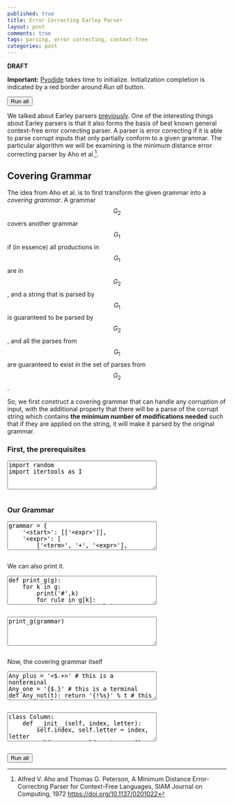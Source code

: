 ```yaml
---
published: true
title: Error Correcting Earley Parser
layout: post
comments: true
tags: parsing, error correcting, context-free
categories: post
---
```

**DRAFT**
<script type="text/javascript">window.languagePluginUrl='https://cdn.jsdelivr.net/pyodide/v0.16.1/full/';</script>
<script src="https://cdn.jsdelivr.net/pyodide/v0.16.1/full/pyodide.js"></script>
<link rel="stylesheet" type="text/css" media="all" href="/resources/skulpt/css/codemirror.css">
<link rel="stylesheet" type="text/css" media="all" href="/resources/skulpt/css/solarized.css">
<link rel="stylesheet" type="text/css" media="all" href="/resources/skulpt/css/env/editor.css">

<script src="/resources/skulpt/js/codemirrorepl.js" type="text/javascript"></script>
<script src="/resources/skulpt/js/python.js" type="text/javascript"></script>
<script src="/resources/pyodide/js/env/editor.js" type="text/javascript"></script>

**Important:** [Pyodide](https://pyodide.readthedocs.io/en/latest/) takes time to initialize.
Initialization completion is indicated by a red border around *Run all* button.
<form name='python_run_form'>
<button type="button" name="python_run_all">Run all</button>
</form>

We talked about Earley parsers [previously](/post/2021/02/06/earley-parsing/).
One of the interesting things about Earley parsers is that it also forms the
basis of best known general context-free error correcting parser. A parser is
error correcting if it is able to parse corrupt inputs that only partially
conform to a given grammar. The particular algorithm we will be examining is the
minimum distance error correcting parser by Aho et al.[^aho1972minimum].

## Covering Grammar

The idea from Aho et al. is to first transform the given grammar into a
*covering grammar*. A grammar $$G_2$$ covers another grammar $$G_1$$ if
(in essence) all productions in $$G_1$$ are in $$G_2$$, and a string that
is parsed by $$G_1$$ is guaranteed to be parsed by $$G_2$$, and all the
parses from $$G_1$$ are guaranteed to exist in the set of parses from $$G_2$$.

So, we first construct a covering grammar that can handle any corruption of
input, with the additional property that there will be a parse of the corrupt
string which contains **the minimum number of modifications needed** such that
if they are applied on the string, it will make it parsed by the original
grammar.

### First, the prerequisites

<!--
############
import random
import itertools as I
############
-->


<form name='python_run_form'>
<textarea cols="40" rows="4" name='python_edit'>
import random
import itertools as I
</textarea><br />
<pre class='Output' name='python_output'></pre>
<div name='python_canvas'></div>
</form>


### Our Grammar

<!--
############
grammar = {
    '<start>': [['<expr>']],
    '<expr>': [
        ['<term>', '+', '<expr>'],
        ['<term>', '-', '<expr>'],
        ['<term>']],
    '<term>': [
        ['<fact>', '*', '<term>'],
        ['<fact>', '/', '<term>'],
        ['<fact>']],
    '<fact>': [
        ['<digits>'],
        ['(','<expr>',')']],
    '<digits>': [
        ['<digit>','<digits>'],
        ['<digit>']],
    '<digit>': [["%s" % str(i)] for i in range(10)],
}
START = '<start>'
############
-->


<form name='python_run_form'>
<textarea cols="40" rows="4" name='python_edit'>
grammar = {
    &#x27;&lt;start&gt;&#x27;: [[&#x27;&lt;expr&gt;&#x27;]],
    &#x27;&lt;expr&gt;&#x27;: [
        [&#x27;&lt;term&gt;&#x27;, &#x27;+&#x27;, &#x27;&lt;expr&gt;&#x27;],
        [&#x27;&lt;term&gt;&#x27;, &#x27;-&#x27;, &#x27;&lt;expr&gt;&#x27;],
        [&#x27;&lt;term&gt;&#x27;]],
    &#x27;&lt;term&gt;&#x27;: [
        [&#x27;&lt;fact&gt;&#x27;, &#x27;*&#x27;, &#x27;&lt;term&gt;&#x27;],
        [&#x27;&lt;fact&gt;&#x27;, &#x27;/&#x27;, &#x27;&lt;term&gt;&#x27;],
        [&#x27;&lt;fact&gt;&#x27;]],
    &#x27;&lt;fact&gt;&#x27;: [
        [&#x27;&lt;digits&gt;&#x27;],
        [&#x27;(&#x27;,&#x27;&lt;expr&gt;&#x27;,&#x27;)&#x27;]],
    &#x27;&lt;digits&gt;&#x27;: [
        [&#x27;&lt;digit&gt;&#x27;,&#x27;&lt;digits&gt;&#x27;],
        [&#x27;&lt;digit&gt;&#x27;]],
    &#x27;&lt;digit&gt;&#x27;: [[&quot;%s&quot; % str(i)] for i in range(10)],
}
START = &#x27;&lt;start&gt;&#x27;
</textarea><br />
<pre class='Output' name='python_output'></pre>
<div name='python_canvas'></div>
</form>

We can also print it.

<!--
############
def print_g(g):
    for k in g:
        print('#',k)
        for rule in g[k]:
            print('#  ', rule)
############
-->


<form name='python_run_form'>
<textarea cols="40" rows="4" name='python_edit'>
def print_g(g):
    for k in g:
        print(&#x27;#&#x27;,k)
        for rule in g[k]:
            print(&#x27;#  &#x27;, rule)
</textarea><br />
<pre class='Output' name='python_output'></pre>
<div name='python_canvas'></div>
</form>


<!--
############
print_g(grammar)
############
-->
<form name='python_run_form'>
<textarea cols="40" rows="4" name='python_edit'>
print_g(grammar)
</textarea><br />
<pre class='Output' name='python_output'></pre>
<div name='python_canvas'></div>
</form>



Now, the covering grammar itself


<!--
############
Any_plus = '<$.+>' # this is a nonterminal
Any_one = '{$.}' # this is a terminal
def Any_not(t): return '{!%s}' % t # this is a terminal.
def is_not(t):
    if len(t) > 1:
        if  t[1] == '!':
            return t[2]
    return None

def is_not_match(letter, col_letter):
    l = is_not(letter)
    if l is not None:
        return l != col_letter
    else:
        return False

def letter_match(letter, col_letter):
    if letter == col_letter: return True
        # letter can be any: <$.+> or not: <!x>
    if letter == Any_one: return True
    if is_not_match(letter, col_letter): return True
    return False


def new_start(old_start):
    old_start_ = old_start[1:-1]
    return '<$%s>' % old_start_

def add_any(g):
    g[Any_plus] = [
            add_weight([Any_plus, Any_one], 1),
            add_weight([Any_one], 1)]
    return g

def add_start(g, old_start):
    alts = [alt for alt,w in g[old_start]]
    for alt in alts:
        g[old_start].append(add_weight(list(alt) + ['<$ .+>'], 0))
    return g

def add_weight(rule, weight):
    assert isinstance(rule, list)
    return [tuple(rule), weight]

def add_weights_to_grammar(g):
    return {k:[add_weight(rule, 0) for rule in g[k]] for k in g}

def fix_terminal(g, t):
    nt_t = to_term(t)
    if nt_t not in g:
        g[nt_t] = [ # Any_plus already has at least 1 weight.
                add_weight([t], 0),
                add_weight([Any_plus, t], 0),
                add_weight([], 1),
                add_weight([Any_not(t)], 1)
        ]

def to_term(t): return '<$ %s>' % t

def change_t(t):
    if is_nt(t):
        return t
    else:
        return to_term(t)

def fix_weighted_terminals(g):
    keys = [k for k in g]
    for k in keys:
        for alt,w in g[k]:
            for t in alt:
                if t not in g:
                    fix_terminal(g, t)

    g_ = {}
    for k in g:
        if k[1] == '$':
            g_[k] = g[k]
        else:
            g_[k] = [(tuple([change_t(a) for a in alt]),w) for (alt,w) in g[k]]
    return g_
############
-->


<form name='python_run_form'>
<textarea cols="40" rows="4" name='python_edit'>
Any_plus = &#x27;&lt;$.+&gt;&#x27; # this is a nonterminal
Any_one = &#x27;{$.}&#x27; # this is a terminal
def Any_not(t): return &#x27;{!%s}&#x27; % t # this is a terminal.
def is_not(t):
    if len(t) &gt; 1:
        if  t[1] == &#x27;!&#x27;:
            return t[2]
    return None

def is_not_match(letter, col_letter):
    l = is_not(letter)
    if l is not None:
        return l != col_letter
    else:
        return False

def letter_match(letter, col_letter):
    if letter == col_letter: return True
        # letter can be any: &lt;$.+&gt; or not: &lt;!x&gt;
    if letter == Any_one: return True
    if is_not_match(letter, col_letter): return True
    return False


def new_start(old_start):
    old_start_ = old_start[1:-1]
    return &#x27;&lt;$%s&gt;&#x27; % old_start_

def add_any(g):
    g[Any_plus] = [
            add_weight([Any_plus, Any_one], 1),
            add_weight([Any_one], 1)]
    return g

def add_start(g, old_start):
    alts = [alt for alt,w in g[old_start]]
    for alt in alts:
        g[old_start].append(add_weight(list(alt) + [&#x27;&lt;$ .+&gt;&#x27;], 0))
    return g

def add_weight(rule, weight):
    assert isinstance(rule, list)
    return [tuple(rule), weight]

def add_weights_to_grammar(g):
    return {k:[add_weight(rule, 0) for rule in g[k]] for k in g}

def fix_terminal(g, t):
    nt_t = to_term(t)
    if nt_t not in g:
        g[nt_t] = [ # Any_plus already has at least 1 weight.
                add_weight([t], 0),
                add_weight([Any_plus, t], 0),
                add_weight([], 1),
                add_weight([Any_not(t)], 1)
        ]

def to_term(t): return &#x27;&lt;$ %s&gt;&#x27; % t

def change_t(t):
    if is_nt(t):
        return t
    else:
        return to_term(t)

def fix_weighted_terminals(g):
    keys = [k for k in g]
    for k in keys:
        for alt,w in g[k]:
            for t in alt:
                if t not in g:
                    fix_terminal(g, t)

    g_ = {}
    for k in g:
        if k[1] == &#x27;$&#x27;:
            g_[k] = g[k]
        else:
            g_[k] = [(tuple([change_t(a) for a in alt]),w) for (alt,w) in g[k]]
    return g_
</textarea><br />
<pre class='Output' name='python_output'></pre>
<div name='python_canvas'></div>
</form>









<!--
############
class Column:
    def __init__(self, index, letter):
        self.index, self.letter = index, letter
        self.states, self._unique = [], {}

    def __str__(self):
        return "%s chart[%d]\n%s" % (self.letter, self.index, "\n".join(
            str(state) for state in self.states if state.finished()))

    def add(self, state):
        if state in self._unique:
            if self._unique[state].weight > state.weight:
                # delete from self.states in fill_chart
                state.e_col = self
                self.states.append(state)
                self._unique[state] = state
            return self._unique[state]
        self._unique[state] = state
        self.states.append(state)
        state.e_col = self
        return self._unique[state]

    def remove_extra_states(self):
        my_states = []
        for state in self._unique:
            cur_states = [s for s in self.states if s == state]
            if len(cur_states) > 1:
                cur_states = sorted(cur_states, key=lambda s: s.weight)
            my_states.append(cur_states[0])
        self.states = my_states
        return


class State:
    def __init__(self, name, expr, dot, s_col, e_col=None):
        self.name, self.expr_, self.dot = name, expr, dot
        self.s_col, self.e_col = s_col, e_col
        self.expr, self.weight = expr

    def finished(self):
        return self.dot >= len(self.expr)

    def at_dot(self):
        return self.expr[self.dot] if self.dot < len(self.expr) else None

    def __str__(self):
        def idx(var):
            return var.index if var else -1

        return self.name + ':= ' + ' '.join([
            str(p)
            for p in [*self.expr[:self.dot], '|', *self.expr[self.dot:]]
            ]) + "(%d,%d):%d" % (idx(self.s_col), idx(self.e_col), self.weight)

    def copy(self):
        return State(self.name, (self.expr, self.weight), self.dot, self.s_col, self.e_col)

    def _t(self):
        return (self.name, self.expr, self.dot, self.s_col.index)

    def __hash__(self):
        return hash(self._t())

    def __eq__(self, other):
        return self._t() == other._t()

    def advance(self):
        return State(self.name, (self.expr, self.weight), self.dot + 1, self.s_col)

class Parser:
    def parse_on(self, text, start_symbol):
        raise NotImplemented()

class EarleyParser(Parser):
    def __init__(self, grammar, log=False, **kwargs):
        g_e = add_weights_to_grammar(grammar)
        # need to update terminals
        g_e = fix_weighted_terminals(g_e)
        self.epsilon = nullable(grammar)
        self._grammar = g_e
        self.log = log

        self._grammar = add_any(self._grammar)

def is_nt(k):
    if len(k) == 1: return False
    return (k[0], k[-1]) == ('<', '>')

def rem_terminals(g):
    g_cur = {}
    for k in g:
        alts = []
        for alt in g[k]:
            ts = [t for t in alt if not is_nt(t)]
            if not ts:
                alts.append(alt)
        if alts:
            g_cur[k] = alts
    return g_cur

def nullable(g):
    nullable_keys = {k for k in g if [] in g[k]}

    unprocessed  = list(nullable_keys)

    g_cur = rem_terminals(g)
    while unprocessed:
        nxt, *unprocessed = unprocessed
        g_nxt = {}
        for k in g_cur:
            g_alts = []
            for alt in g_cur[k]:
                alt_ = [t for t in alt if t != nxt]
                if not alt_:
                    nullable_keys.add(k)
                    unprocessed.append(k)
                    break
                else:
                    g_alts.append(alt_)
            if g_alts:
                g_nxt[k] = g_alts
        g_cur = g_nxt

    return nullable_keys


class EarleyParser(EarleyParser):
    def chart_parse(self, tokens, start, alt):
        chart = [Column(i, tok) for i, tok in enumerate([None, *tokens])]
        chart[0].add(State(start, alt, 0, chart[0]))
        return self.fill_chart(chart)


class EarleyParser(EarleyParser):
    def predict(self, col, sym, state):
        for alt in self._grammar[sym]:
            col.add(State(sym, alt, 0, col))
        if sym in self.epsilon:
            col.add(state.advance())

class EarleyParser(EarleyParser):
    def scan(self, col, state, letter):
        if letter_match(letter, col.letter):
            s = state.advance()
            s.expr = col.letter
            col.add(s)

class EarleyParser(EarleyParser):
    def complete(self, col, state):
        parent_states = [st for st in state.s_col.states
                 if st.at_dot() == state.name]
        for st in parent_states:
            s = st.advance()
            s.weight += state.weight
            col.add(s)

class EarleyParser(EarleyParser):
    def fill_chart(self, chart):
        for i, col in enumerate(chart):
            for state in col.states:
                if state.finished():
                    self.complete(col, state)
                else:
                    sym = state.at_dot()
                    if sym in self._grammar:
                        self.predict(col, sym, state)
                    else:
                        if i + 1 >= len(chart):
                            continue
                        self.scan(chart[i + 1], state, sym)
            col.remove_extra_states()
            if self.log: print(col, '\n')
        return chart

class EarleyParser(EarleyParser):
    def parse_prefix(self, text, start_symbol, alt):
        self.table = self.chart_parse(text, start_symbol, alt)
        for col in reversed(self.table):
            states = [st for st in col.states
                if st.name == start_symbol and st.expr == alt[0] and st.s_col.index == 0
            ]
            if states:
                return col.index, states
        return -1, []

class EarleyParser(EarleyParser):
    def parse_paths(self, named_expr, chart, frm, til):
        def paths(state, start, k, e):
            if not e:
                return [[(state, k)]] if start == frm else []
            else:
                return [[(state, k)] + r
                        for r in self.parse_paths(e, chart, frm, start)]

        *expr, var = named_expr
        starts = None
        if var not in self._grammar:
            starts = ([(var, til - len(var),
                        't')] if til > 0 and chart[til].letter == var else [])
        else:
            starts = [(s, s.s_col.index, 'n') for s in chart[til].states
                      if s.finished() and s.name == var]

        return [p for s, start, k in starts for p in paths(s, start, k, expr)]


class EarleyParser(EarleyParser):
    def forest(self, s, kind, chart):
        return self.parse_forest(chart, s) if kind == 'n' else (s, [])

    def parse_forest(self, chart, state):
        pathexprs = self.parse_paths(state.expr, chart, state.s_col.index,
                                     state.e_col.index) if state.expr else []
        return state.name, [[(v, k, chart) for v, k in reversed(pathexpr)]
                            for pathexpr in pathexprs]

class EarleyParser(EarleyParser):
    def parse_on(self, text, start_symbol):
        self._grammar = add_start(self._grammar, start_symbol)
        print_g(self._grammar)

        for alt in self._grammar[start_symbol]:
            cursor, states = self.parse_prefix(text, start_symbol, alt)
            start = next((s for s in states if s.finished()), None)

            if cursor < len(text) or not start:
                #raise SyntaxError("at " + repr(text[cursor:]))
                continue
            forest = self.parse_forest(self.table, start)
            print('weight = ', str(start))
            yield forest
            #for tree in self.extract_trees(forest):
            #    yield tree

class EarleyParser(EarleyParser):
    def extract_a_tree(self, forest_node):
        name, paths = forest_node
        if not paths:
            return (name, [])
        return (name, [self.extract_a_tree(self.forest(*p)) for p in paths[0]])


    def extract_trees(self, forest):
        yield self.extract_a_tree(forest)

class EarleyParser(EarleyParser):
    def extract_trees(self, forest_node):
        name, paths = forest_node
        if not paths:
            yield (name, [])
        results = []
        for path in paths:
            ptrees = [self.extract_trees(self.forest(*p)) for p in path]
            for p in I.product(*ptrees):
                yield (name, p)


class SimpleExtractor:
    def __init__(self, parser, text, start_symbol):
        parser._grammar = add_start(parser._grammar, start_symbol)
        self.parser = parser
        cursor, states = parser.parse_prefix(text, start_symbol, parser._grammar[start_symbol][0])
        start = next((s for s in states if s.finished()), None)
        if cursor < len(text) or not start:
            raise SyntaxError("at " + repr(cursor))
        self.my_forest = parser.parse_forest(parser.table, start)

    def extract_a_node(self, forest_node):
        name, paths = forest_node
        if not paths:
            return ((name, 0, 1), []), (name, [])
        cur_path, i, l = self.choose_path(paths)
        child_nodes = []
        pos_nodes = []
        for s, kind, chart in cur_path:
            f = self.parser.forest(s, kind, chart)
            postree, ntree = self.extract_a_node(f)
            child_nodes.append(ntree)
            pos_nodes.append(postree)

        return ((name, i, l), pos_nodes), (name, child_nodes)

    def choose_path(self, arr):
        l = len(arr)
        i = random.randrange(l)
        res = sorted([(self.cost_of_path(a),a) for a in arr], key=lambda a: a[0])
        return res[0][1], None, None

    def cost_of_path(self, p):
        states = [s for s,kind,chart in p if kind == 'n']
        return sum([s.weight for s in states])

    def extract_a_tree(self):
        pos_tree, parse_tree = self.extract_a_node(self.my_forest)
        return parse_tree

class O:
    def __init__(self, **keys): self.__dict__.update(keys)
    def __repr__(self): return str(self.__dict__)

Options = O(F='|', L='+', V='|', H='-', NL='\n')

def format_newlines(prefix, formatted_node):
    replacement = ''.join([Options.NL, '\n', prefix])
    return formatted_node.replace('\n', replacement)

def format_tree(node, format_node, get_children, prefix=''):
    children = list(get_children(node))
    next_prefix = ''.join([prefix, Options.V, '   '])
    for child in children[:-1]:
        fml = format_newlines(next_prefix, format_node(child))
        yield ''.join([prefix, Options.F, Options.H, Options.H, ' ', fml])
        tree = format_tree(child, format_node, get_children, next_prefix)
        for result in tree:
            yield result
    if children:
        last_prefix = ''.join([prefix, '    '])
        fml = format_newlines(last_prefix, format_node(children[-1]))
        yield ''.join([prefix, Options.L, Options.H, Options.H, ' ', fml])
        tree = format_tree(children[-1], format_node, get_children, last_prefix)
        for result in tree:
            yield result

def format_parsetree(node,
          format_node=lambda x: repr(x[0]),
          get_children=lambda x: x[1]):
    lines = I.chain([format_node(node)], format_tree(node, format_node, get_children), [''],)
    return '\n'.join(lines)


# Modifications:
# Each rule gets a weight
# The start gets changed to:
# <$start>  := [0] <start>
#            | [0] <start> <$.+>
# <$.+>     := [1] <$.+> <$.>
#            | [1] <$.>
# Each terminal gets converted to a nonterminal

#ep = EarleyParser(grammar, log=False)
#cursor, columns = ep.parse_prefix('0', START, add_weight(grammar[START][0], 0))
#print(cursor)
#for c in columns:
#    print(c)


myg = EarleyParser(grammar)
inp = 'xz+yz'
print(repr(inp))
x = SimpleExtractor(myg, inp, START)
t = x.extract_a_tree()
print(format_parsetree(t))
#forests = myg.parse_on(inp, START)
#for forest in forests:
#    print('parse:', inp)
#    for v in myg.extract_trees(forest):
#        print(format_parsetree(v))
#        print('||||||||||||||||||\n')
############
-->


<form name='python_run_form'>
<textarea cols="40" rows="4" name='python_edit'>
class Column:
    def __init__(self, index, letter):
        self.index, self.letter = index, letter
        self.states, self._unique = [], {}

    def __str__(self):
        return &quot;%s chart[%d]\n%s&quot; % (self.letter, self.index, &quot;\n&quot;.join(
            str(state) for state in self.states if state.finished()))

    def add(self, state):
        if state in self._unique:
            if self._unique[state].weight &gt; state.weight:
                # delete from self.states in fill_chart
                state.e_col = self
                self.states.append(state)
                self._unique[state] = state
            return self._unique[state]
        self._unique[state] = state
        self.states.append(state)
        state.e_col = self
        return self._unique[state]

    def remove_extra_states(self):
        my_states = []
        for state in self._unique:
            cur_states = [s for s in self.states if s == state]
            if len(cur_states) &gt; 1:
                cur_states = sorted(cur_states, key=lambda s: s.weight)
            my_states.append(cur_states[0])
        self.states = my_states
        return


class State:
    def __init__(self, name, expr, dot, s_col, e_col=None):
        self.name, self.expr_, self.dot = name, expr, dot
        self.s_col, self.e_col = s_col, e_col
        self.expr, self.weight = expr

    def finished(self):
        return self.dot &gt;= len(self.expr)

    def at_dot(self):
        return self.expr[self.dot] if self.dot &lt; len(self.expr) else None

    def __str__(self):
        def idx(var):
            return var.index if var else -1

        return self.name + &#x27;:= &#x27; + &#x27; &#x27;.join([
            str(p)
            for p in [*self.expr[:self.dot], &#x27;|&#x27;, *self.expr[self.dot:]]
            ]) + &quot;(%d,%d):%d&quot; % (idx(self.s_col), idx(self.e_col), self.weight)

    def copy(self):
        return State(self.name, (self.expr, self.weight), self.dot, self.s_col, self.e_col)

    def _t(self):
        return (self.name, self.expr, self.dot, self.s_col.index)

    def __hash__(self):
        return hash(self._t())

    def __eq__(self, other):
        return self._t() == other._t()

    def advance(self):
        return State(self.name, (self.expr, self.weight), self.dot + 1, self.s_col)

class Parser:
    def parse_on(self, text, start_symbol):
        raise NotImplemented()

class EarleyParser(Parser):
    def __init__(self, grammar, log=False, **kwargs):
        g_e = add_weights_to_grammar(grammar)
        # need to update terminals
        g_e = fix_weighted_terminals(g_e)
        self.epsilon = nullable(grammar)
        self._grammar = g_e
        self.log = log

        self._grammar = add_any(self._grammar)

def is_nt(k):
    if len(k) == 1: return False
    return (k[0], k[-1]) == (&#x27;&lt;&#x27;, &#x27;&gt;&#x27;)

def rem_terminals(g):
    g_cur = {}
    for k in g:
        alts = []
        for alt in g[k]:
            ts = [t for t in alt if not is_nt(t)]
            if not ts:
                alts.append(alt)
        if alts:
            g_cur[k] = alts
    return g_cur

def nullable(g):
    nullable_keys = {k for k in g if [] in g[k]}

    unprocessed  = list(nullable_keys)

    g_cur = rem_terminals(g)
    while unprocessed:
        nxt, *unprocessed = unprocessed
        g_nxt = {}
        for k in g_cur:
            g_alts = []
            for alt in g_cur[k]:
                alt_ = [t for t in alt if t != nxt]
                if not alt_:
                    nullable_keys.add(k)
                    unprocessed.append(k)
                    break
                else:
                    g_alts.append(alt_)
            if g_alts:
                g_nxt[k] = g_alts
        g_cur = g_nxt

    return nullable_keys


class EarleyParser(EarleyParser):
    def chart_parse(self, tokens, start, alt):
        chart = [Column(i, tok) for i, tok in enumerate([None, *tokens])]
        chart[0].add(State(start, alt, 0, chart[0]))
        return self.fill_chart(chart)


class EarleyParser(EarleyParser):
    def predict(self, col, sym, state):
        for alt in self._grammar[sym]:
            col.add(State(sym, alt, 0, col))
        if sym in self.epsilon:
            col.add(state.advance())

class EarleyParser(EarleyParser):
    def scan(self, col, state, letter):
        if letter_match(letter, col.letter):
            s = state.advance()
            s.expr = col.letter
            col.add(s)

class EarleyParser(EarleyParser):
    def complete(self, col, state):
        parent_states = [st for st in state.s_col.states
                 if st.at_dot() == state.name]
        for st in parent_states:
            s = st.advance()
            s.weight += state.weight
            col.add(s)

class EarleyParser(EarleyParser):
    def fill_chart(self, chart):
        for i, col in enumerate(chart):
            for state in col.states:
                if state.finished():
                    self.complete(col, state)
                else:
                    sym = state.at_dot()
                    if sym in self._grammar:
                        self.predict(col, sym, state)
                    else:
                        if i + 1 &gt;= len(chart):
                            continue
                        self.scan(chart[i + 1], state, sym)
            col.remove_extra_states()
            if self.log: print(col, &#x27;\n&#x27;)
        return chart

class EarleyParser(EarleyParser):
    def parse_prefix(self, text, start_symbol, alt):
        self.table = self.chart_parse(text, start_symbol, alt)
        for col in reversed(self.table):
            states = [st for st in col.states
                if st.name == start_symbol and st.expr == alt[0] and st.s_col.index == 0
            ]
            if states:
                return col.index, states
        return -1, []

class EarleyParser(EarleyParser):
    def parse_paths(self, named_expr, chart, frm, til):
        def paths(state, start, k, e):
            if not e:
                return [[(state, k)]] if start == frm else []
            else:
                return [[(state, k)] + r
                        for r in self.parse_paths(e, chart, frm, start)]

        *expr, var = named_expr
        starts = None
        if var not in self._grammar:
            starts = ([(var, til - len(var),
                        &#x27;t&#x27;)] if til &gt; 0 and chart[til].letter == var else [])
        else:
            starts = [(s, s.s_col.index, &#x27;n&#x27;) for s in chart[til].states
                      if s.finished() and s.name == var]

        return [p for s, start, k in starts for p in paths(s, start, k, expr)]


class EarleyParser(EarleyParser):
    def forest(self, s, kind, chart):
        return self.parse_forest(chart, s) if kind == &#x27;n&#x27; else (s, [])

    def parse_forest(self, chart, state):
        pathexprs = self.parse_paths(state.expr, chart, state.s_col.index,
                                     state.e_col.index) if state.expr else []
        return state.name, [[(v, k, chart) for v, k in reversed(pathexpr)]
                            for pathexpr in pathexprs]

class EarleyParser(EarleyParser):
    def parse_on(self, text, start_symbol):
        self._grammar = add_start(self._grammar, start_symbol)
        print_g(self._grammar)

        for alt in self._grammar[start_symbol]:
            cursor, states = self.parse_prefix(text, start_symbol, alt)
            start = next((s for s in states if s.finished()), None)

            if cursor &lt; len(text) or not start:
                #raise SyntaxError(&quot;at &quot; + repr(text[cursor:]))
                continue
            forest = self.parse_forest(self.table, start)
            print(&#x27;weight = &#x27;, str(start))
            yield forest
            #for tree in self.extract_trees(forest):
            #    yield tree

class EarleyParser(EarleyParser):
    def extract_a_tree(self, forest_node):
        name, paths = forest_node
        if not paths:
            return (name, [])
        return (name, [self.extract_a_tree(self.forest(*p)) for p in paths[0]])


    def extract_trees(self, forest):
        yield self.extract_a_tree(forest)

class EarleyParser(EarleyParser):
    def extract_trees(self, forest_node):
        name, paths = forest_node
        if not paths:
            yield (name, [])
        results = []
        for path in paths:
            ptrees = [self.extract_trees(self.forest(*p)) for p in path]
            for p in I.product(*ptrees):
                yield (name, p)


class SimpleExtractor:
    def __init__(self, parser, text, start_symbol):
        parser._grammar = add_start(parser._grammar, start_symbol)
        self.parser = parser
        cursor, states = parser.parse_prefix(text, start_symbol, parser._grammar[start_symbol][0])
        start = next((s for s in states if s.finished()), None)
        if cursor &lt; len(text) or not start:
            raise SyntaxError(&quot;at &quot; + repr(cursor))
        self.my_forest = parser.parse_forest(parser.table, start)

    def extract_a_node(self, forest_node):
        name, paths = forest_node
        if not paths:
            return ((name, 0, 1), []), (name, [])
        cur_path, i, l = self.choose_path(paths)
        child_nodes = []
        pos_nodes = []
        for s, kind, chart in cur_path:
            f = self.parser.forest(s, kind, chart)
            postree, ntree = self.extract_a_node(f)
            child_nodes.append(ntree)
            pos_nodes.append(postree)

        return ((name, i, l), pos_nodes), (name, child_nodes)

    def choose_path(self, arr):
        l = len(arr)
        i = random.randrange(l)
        res = sorted([(self.cost_of_path(a),a) for a in arr], key=lambda a: a[0])
        return res[0][1], None, None

    def cost_of_path(self, p):
        states = [s for s,kind,chart in p if kind == &#x27;n&#x27;]
        return sum([s.weight for s in states])

    def extract_a_tree(self):
        pos_tree, parse_tree = self.extract_a_node(self.my_forest)
        return parse_tree

class O:
    def __init__(self, **keys): self.__dict__.update(keys)
    def __repr__(self): return str(self.__dict__)

Options = O(F=&#x27;|&#x27;, L=&#x27;+&#x27;, V=&#x27;|&#x27;, H=&#x27;-&#x27;, NL=&#x27;\n&#x27;)

def format_newlines(prefix, formatted_node):
    replacement = &#x27;&#x27;.join([Options.NL, &#x27;\n&#x27;, prefix])
    return formatted_node.replace(&#x27;\n&#x27;, replacement)

def format_tree(node, format_node, get_children, prefix=&#x27;&#x27;):
    children = list(get_children(node))
    next_prefix = &#x27;&#x27;.join([prefix, Options.V, &#x27;   &#x27;])
    for child in children[:-1]:
        fml = format_newlines(next_prefix, format_node(child))
        yield &#x27;&#x27;.join([prefix, Options.F, Options.H, Options.H, &#x27; &#x27;, fml])
        tree = format_tree(child, format_node, get_children, next_prefix)
        for result in tree:
            yield result
    if children:
        last_prefix = &#x27;&#x27;.join([prefix, &#x27;    &#x27;])
        fml = format_newlines(last_prefix, format_node(children[-1]))
        yield &#x27;&#x27;.join([prefix, Options.L, Options.H, Options.H, &#x27; &#x27;, fml])
        tree = format_tree(children[-1], format_node, get_children, last_prefix)
        for result in tree:
            yield result

def format_parsetree(node,
          format_node=lambda x: repr(x[0]),
          get_children=lambda x: x[1]):
    lines = I.chain([format_node(node)], format_tree(node, format_node, get_children), [&#x27;&#x27;],)
    return &#x27;\n&#x27;.join(lines)


# Modifications:
# Each rule gets a weight
# The start gets changed to:
# &lt;$start&gt;  := [0] &lt;start&gt;
#            | [0] &lt;start&gt; &lt;$.+&gt;
# &lt;$.+&gt;     := [1] &lt;$.+&gt; &lt;$.&gt;
#            | [1] &lt;$.&gt;
# Each terminal gets converted to a nonterminal

#ep = EarleyParser(grammar, log=False)
#cursor, columns = ep.parse_prefix(&#x27;0&#x27;, START, add_weight(grammar[START][0], 0))
#print(cursor)
#for c in columns:
#    print(c)


myg = EarleyParser(grammar)
inp = &#x27;xz+yz&#x27;
print(repr(inp))
x = SimpleExtractor(myg, inp, START)
t = x.extract_a_tree()
print(format_parsetree(t))
#forests = myg.parse_on(inp, START)
#for forest in forests:
#    print(&#x27;parse:&#x27;, inp)
#    for v in myg.extract_trees(forest):
#        print(format_parsetree(v))
#        print(&#x27;||||||||||||||||||\n&#x27;)
</textarea><br />
<pre class='Output' name='python_output'></pre>
<div name='python_canvas'></div>
</form>


<!-- XXXXXXXXXX -->

<form name='python_run_form'>
<button type="button" name="python_run_all">Run all</button>
</form>

[^aho1972minimum]: Alfred V. Aho and Thomas G. Peterson, A Minimum Distance Error-Correcting Parser for Context-Free Languages, SIAM Journal on Computing, 1972 <https://doi.org/10.1137/0201022>



